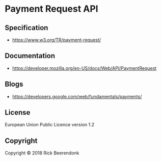 # Payment Request API

## Specification

* https://www.w3.org/TR/payment-request/

## Documentation

* https://developer.mozilla.org/en-US/docs/Web/API/PaymentRequest

## Blogs

* https://developers.google.com/web/fundamentals/payments/

## License

European Union Public Licence version 1.2

## Copyright

Copyright © 2018 Rick Beerendonk